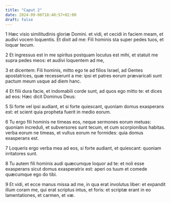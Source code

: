 ```yaml
---
title: "Caput 2"
date: 2024-09-06T18:40:57+02:00
draft: false
---
```




1 Hæc visio similitudinis gloriæ Domini. et vidi, et cecidi in faciem meam, et audivi vocem loquentis. Et dixit ad me: Fili hominis sta super pedes tuos, et loquar tecum.

2 Et ingressus est in me spiritus postquam locutus est mihi, et statuit me supra pedes meos: et audivi loquentem ad me,

3 et dicentem: Fili hominis, mitto ego te ad filios Israel, ad Gentes apostatrices, quæ recesserunt a me: ipsi et patres eorum prævaricati sunt pactum meum usque ad diem hanc.

4 Et filii dura facie, et indomabili corde sunt, ad quos ego mitto te: et dices ad eos: Hæc dicit Dominus Deus:

5 Si forte vel ipsi audiant, et si forte quiescant, quoniam domus exasperans est: et scient quia propheta fuerit in medio eorum.

6 Tu ergo fili hominis ne timeas eos, neque sermones eorum metuas: quoniam increduli, et subversores sunt tecum, et cum scorpionibus habitas. verba eorum ne timeas, et vultus eorum ne formides: quia domus exasperans est.

7 Loqueris ergo verba mea ad eos, si forte audiant, et quiescant: quoniam irritatores sunt.

8 Tu autem fili hominis audi quæcumque loquor ad te: et noli esse exasperans sicut domus exasperatrix est: aperi os tuum et comede quæcumque ego do tibi.

9 Et vidi, et ecce manus missa ad me, in qua erat involutus liber: et expandit illum coram me, qui erat scriptus intus, et foris: et scriptæ erant in eo lamentationes, et carmen, et væ.

